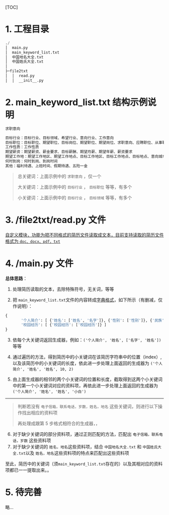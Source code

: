 [TOC]

# 1.  工程目录

```D
./
│  main.py
│  main_keyword_list.txt
│  中国地名大全.txt
│  中国姓氏大全.txt
│
├─file2txt
│  │  read.py
│  │  __init__.py
```



# 2.  main_keyword_list.txt 结构示例说明

```D
求职意向

目标行业：目标行业、目标领域、希望行业、意向行业、工作意向
目标职位：目标职位、期望职位、目标岗位、期望职位、期望岗位、求职意向、应聘职位、从事职业、目标职能、意向职位、应聘岗位
工作性质：工作性质
期望薪资：期望薪资、薪金要求、目标薪酬、期望月薪、期望年薪、薪资要求
期望工作地：期望工作地区、期望工作地点、目标工作地区、目标工作地点、目标地点、意向城市、意向工作地
何时到岗：何时到岗、到岗时间
其他：福利待遇、上班时间、假期待遇、五险一金
```

> 总关键词：上面示例中的 `求职意向` ，仅一个
>
> 大关键词：上面示例中的 `目标行业` ， `目标职位` 等等，有多个
>
> 小关键词：上面示例中的 `目标行业` ， `目标领域` 等等，有多个



# 3.  /file2txt/read.py 文件

<u>自定义模块，功能为把不同格式的简历文件读取成文本，目前支持读取的简历文件格式为 `doc、docx、pdf，txt`</u>



# 4.  /main.py 文件

**总体思路**：

1. 处理简历读取的文本，去除特殊符号，无关词，等等

2. 把 `main_keyword_list.txt`文件的内容转成<u>字典格式</u>，如下所示（有删减，仅作说明）：

```python
{
       '个人简介': [ {'姓名': ['姓名', '名字']}, {'性别': ['性别']}, {'民族': ['民族']} ],
       '校园经历': [ {'校园经历': ['校园经历']} ]
}
```

3. 依每个大关键词返回生成器，例如：`('个人简介', '姓名', ['名字', '姓名'])`  等等

4. 通过遍历的方法，得到简历中的小关键词在该简历字符串中的位置（index）, 以及该简历中的小关键词的长度，依此进一步处理上面返回的生成器为 `('个人简介', '姓名', '姓名', 10, 2)`

5. 由上面生成器的相邻的两个小关键词的位置和长度，截取得到这两个小关键词中的第一个小关键词对应的资料项，再依此进一步处理上面返回的生成器为 `('个人简介', '姓名', '姓名', '小白')`

---
> 判断若没有 `电子信箱，联系电话，岁数，姓名，地名` 这些关键词，则进行以下操作找出相应的资料项
>
> 再处理成跟第 5 步格式相符合的生成器，，

6. 对于缺少关键词的部分资料项，通过正则匹配的方法，匹配出 `电子信箱，联系电话，岁数` 这些资料项
7. 对于缺少关键词的 `姓名，地名`这些资料项，结合 `中国地名大全.txt` 和 `中国姓氏大全.txt`以及 `姓名，地名`这些资料项的特点来匹配出这些资料项

至此，简历中的关键词（须`main_keyword_list.txt`存在的）以及其相对应的资料项都已一一提取出来。。



# 5.  待完善

略...
